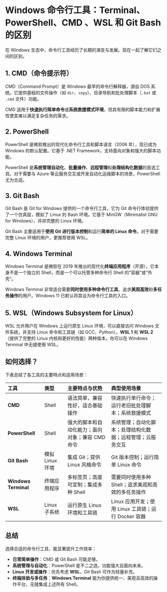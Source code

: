 # Windows 命令行工具：Terminal、PowerShell、CMD 、WSL 和 Git Bash 的区别

在 Windows 生态中，命令行工具经历了长期的演变与发展。现在一起了解它们之间的区别。

## 1. CMD（命令提示符）

CMD（Command Prompt）是 Windows 最早的命令行解释器，源自 DOS 系统。它提供基础的文件操作（如 `dir`、`copy`）、目录导航和批处理脚本（`.bat` 或 `.cmd` 文件）功能。

CMD 适用于**快速执行简单命令**或**系统救援模式环境**，但其有限的脚本能力和扩展性使其难以满足复杂任务的需求。

## 2. PowerShell

PowerShell 是微软推出的现代化命令行工具和脚本语言（2006 年），现已成为 Windows 的默认配置。它基于 .NET Framework，支持面向对象和强大的脚本功能。

PowerShell 是**系统管理自动化**、**批量操作**、**远程管理**和**处理结构化数据**的首选工具。对于需要与 Azure 等云服务交互或开发自动化运维脚本的场景，PowerShell 尤为合适。

## 3. Git Bash

Git Bash 是 Git for Windows 提供的一个命令行工具，它为 Git 命令行体验提供了一个仿真层，模拟了 Linux 的 Bash 环境。它基于 MinGW（Minimalist GNU for Windows），并非完整的 Linux 环境。

Git Bash 主要适用于**使用 Git 进行版本控制**和运行**简单的 Linux 命令**。对于需要完整 Linux 环境的用户，更推荐使用 WSL。

## 4. Windows Terminal

Windows Terminal 是微软在 2019 年推出的现代化**终端应用程序**（开源），它本身不是一个独立的 Shell，而是一个可以托管多种命令行 Shell 的“容器”或“外壳”。

Windows Terminal 非常适合需要**同时使用多种命令行工具**、追求**美观高效**和**多任务操作**的用户。Windows 11 已默认将其设为命令行工具的入口。

## 5. WSL（Windows Subsystem for Linux）

WSL 允许用户在 Windows 上运行原生 Linux 环境，可以直接访问 Windows 文件系统，并支持 Linux 命令和工具链（如 GCC、Python）。**WSL 1** 和 **WSL 2**（提供了完整的 Linux 内核和更好的性能）两种版本。你可以在 Windows Terminal 中无缝使用 WSL。

## 如何选择？

下表总结了各工具的主要特点和适用场景：

| 工具                 | 类型            | 主要特点与优势                                  | 典型使用场景                                               |
| :------------------- | :-------------- | :---------------------------------------------- | :--------------------------------------------------------- |
| **CMD**              | Shell           | 语法简单，兼容性好，适合基础操作                | 快速执行单行命令；运行老旧批处理脚本；系统救援模式         |
| **PowerShell**       | Shell           | 强大的脚本和自动化能力；面向对象；兼容 CMD 命令 | 系统管理；自动化脚本；处理结构化数据；远程管理；云服务交互 |
| **Git Bash**         | 模拟 Linux 环境 | 集成 Git；提供 Linux 风格命令                   | Git 版本控制；运行简单 Linux 命令                          |
| **Windows Terminal** | 终端应用程序    | 多标签页；高度可定制；集成多种 Shell            | 需要同时使用多种 Shell；追求美观和高效的多任务操作         |
| **WSL**              | Linux 子系统    | 运行原生 Linux 环境和工具链                     | Linux 应用开发；使用 Linux 工具链；运行 Docker 容器        |

## 总结

选择合适的命令行工具，能显著提升工作效率：

- **日常简单操作**：CMD 或 Git Bash 可能足够。
- **系统管理与自动化**：PowerShell 是不二之选，功能强大且面向未来。
- **Linux 开发或操作**：优先考虑 **WSL**，Git Bash 可作为轻量补充。
- **终端体验与多任务**：**Windows Terminal** 能为你提供统一、美观且高效的操作平台，无缝集成上述所有 Shell。
